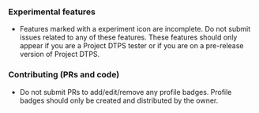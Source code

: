 ### Experimental features
* Features marked with a experiment icon are incomplete. Do not submit issues related to any of these features. These features should only appear if you are a Project DTPS tester or if you are on a pre-release version of Project DTPS.

### Contributing (PRs and code)
* Do not submit PRs to add/edit/remove any profile badges. Profile badges should only be created and distributed by the owner.
